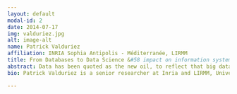```yaml
---
layout: default
modal-id: 2
date: 2014-07-17
img: valduriez.jpg
alt: image-alt
name: Patrick Valduriez
affiliation: INRIA Sophia Antipolis - Méditerranée, LIRMM
title: From Databases to Data Science &#58 impact on information systems
abstract: Data has been quoted as the new oil, to reflect that big data can be turned into high-value information and new knowledge. Although data analysis has been around for a while, starting with statistics and evolving lately into exploratory data analysis, data mining and business intelligence, the new dimensions of big data (volume, variety, velocity, etc.) make it very hard to process and analyze data online, and derive good conclusions. In particular, relational DBMSs, which are at the heart of any information system, have been lately criticized for their “one size fits all” approach. Although they have been able to integrate support for all kinds of data (e.g., multimedia objects, XML and JSON documents and new functions), this has resulted in a loss of performance and flexibility for new data-intensive applications. To address this grand challenge, data science is emerging as a new science that combines data management, statistics and machine learning, visualization and human-computer interactions to collect, clean, integrate, analyze and visualize big data. The ultimate goal is to create new data products and services, as well as training legions of data scientists. In this talk, I will introduce data science, in relation to databases, and discuss its impact on information systems. I will also illustrate the main opportunities and risks, in particular by telling my favorite stories about the good, the bad and the ugly.
bio: Patrick Valduriez is a senior researcher at Inria and LIRMM, University of Montpellier, France. He has also been a professor of Computer Science at University Paris 6 and a researcher at Microelectronics and Computer Technology Corp. in Austin, Texas. He received his Ph. D. degree and Doctorat d'Etat in CS from University Paris 6 in 1981 and 1985, respectively. He is the head of the Zenith team (between Inria and University of Montpellier, LIRMM) that focuses on data management in large-scale distributed and parallel systems (P2P, cluster, grid, cloud), in particular, scientific data management. He has authored and co-authored over 250 technical papers and several textbooks, among which “Principles of Distributed Database Systems”. He currently serves as associate editor of several journals, including the VLDB Journal, Distributed and Parallel Databases, and Internet and Databases. He has served as PC chair of major conferences such as SIGMOD and VLDB. He was the general chair of SIGMOD04, EDBT08 and VLDB09. He obtained the best paper award at VLDB00. He was the recipient of the 1993 IBM scientific prize in Computer Science in France and the 2014 Innovation Award from Inria – French Academy of Science – Dassault Systems. He is an ACM Fellow.

---
```

